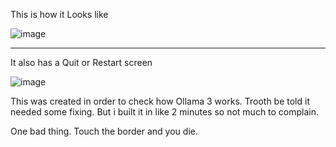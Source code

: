 This is how it Looks like

![image](https://github.com/Anastasios3/ollama3SnakeGameSimple/assets/117446378/3f58780e-682c-4057-9cc0-7aa8530a9290)

---------------------------------------------------------------------------------------------------------------------

It also has a Quit or Restart screen

![image](https://github.com/Anastasios3/ollama3SnakeGameSimple/assets/117446378/80a1955b-6495-4fbe-a631-d1d796f06017)


This was created in order to check how Ollama 3 works. 
Trooth be told it needed some fixing. But i built it in like 2 minutes so not much to complain.

One bad thing. Touch the border and you die.
